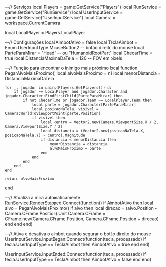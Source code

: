 --// Serviços
local Players = game:GetService("Players")
local RunService = game:GetService("RunService")
local UserInputService = game:GetService("UserInputService")
local Camera = workspace.CurrentCamera

local LocalPlayer = Players.LocalPlayer

--// Configurações
local AimbotAtivo = false
local TeclaAimbot = Enum.UserInputType.MouseButton2 -- botão direito do mouse
local ParteParaMirar = "Head" -- ou "HumanoidRootPart"
local ChecarTime = true
local DistanciaMaximaDaTela = 120 -- FOV em pixels

--// Função para encontrar o inimigo mais próximo
local function PegarAlvoMaisProximo()
    local alvoMaisProximo = nil
    local menorDistancia = DistanciaMaximaDaTela

    for _, jogador in pairs(Players:GetPlayers()) do
        if jogador ~= LocalPlayer and jogador.Character and jogador.Character:FindFirstChild(ParteParaMirar) then
            if not ChecarTime or jogador.Team ~= LocalPlayer.Team then
                local parte = jogador.Character[ParteParaMirar]
                local posicaoNaTela, visivel = Camera:WorldToViewportPoint(parte.Position)
                if visivel then
                    local centro = Vector2.new(Camera.ViewportSize.X / 2, Camera.ViewportSize.Y / 2)
                    local distancia = (Vector2.new(posicaoNaTela.X, posicaoNaTela.Y) - centro).Magnitude
                    if distancia < menorDistancia then
                        menorDistancia = distancia
                        alvoMaisProximo = parte
                    end
                end
            end
        end
    end

    return alvoMaisProximo
end

--// Atualiza a mira automaticamente
RunService.RenderStepped:Connect(function()
    if AimbotAtivo then
        local alvo = PegarAlvoMaisProximo()
        if alvo then
            local direcao = (alvo.Position - Camera.CFrame.Position).Unit
            Camera.CFrame = CFrame.new(Camera.CFrame.Position, Camera.CFrame.Position + direcao)
        end
    end
end)

--// Ativa e desativa o aimbot quando segurar o botão direito do mouse
UserInputService.InputBegan:Connect(function(tecla, processado)
    if tecla.UserInputType == TeclaAimbot then
        AimbotAtivo = true
    end
end)

UserInputService.InputEnded:Connect(function(tecla, processado)
    if tecla.UserInputType == TeclaAimbot then
        AimbotAtivo = false
    end
end)
